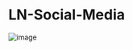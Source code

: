 # LN-Social-Media
![image](https://user-images.githubusercontent.com/70251057/222439303-918f5f1d-bd26-40f3-8bd2-ba0fe1cf7775.png)
